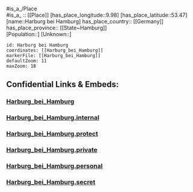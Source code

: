 ﻿---
location: [53.47,9.98] 
mapzoom: [7,12] 
mapmarker: city 
type: City
tags:
- geo/City


SpocWebEntityId: 30768
isDeleted: false
confidential: public

---
#is_a_/Place  
#is_a_ :: [[Place]] 
[has_place_longitude::9.98] 
[has_place_latitude::53.47] 
[name::Harburg bei Hamburg] 
has_place_country:: [[Germany]]  
has_place_province:: [[State~Hamburg]]  
[Population::] 
[Unknown::] 


```leaflet
id: Harburg bei Hamburg
coordinates: [[Harburg_bei_Hamburg]] 
markerFile: [[Harburg_bei_Hamburg]] 
defaultZoom: 11 
maxZoom: 18
```


## Confidential Links & Embeds: 

### [Harburg_bei_Hamburg](/_public/Earth/Continent/Europe/Europe~Central/Germany/Germany~West/State~Hamburg/cities~Hamburg/Harburg_bei_Hamburg.md) 

### [Harburg_bei_Hamburg.internal](/_internal/Earth/Continent/Europe/Europe~Central/Germany/Germany~West/State~Hamburg/cities~Hamburg/Harburg_bei_Hamburg.internal.md) 

### [Harburg_bei_Hamburg.protect](/_protect/Earth/Continent/Europe/Europe~Central/Germany/Germany~West/State~Hamburg/cities~Hamburg/Harburg_bei_Hamburg.protect.md) 

### [Harburg_bei_Hamburg.private](/_private/Earth/Continent/Europe/Europe~Central/Germany/Germany~West/State~Hamburg/cities~Hamburg/Harburg_bei_Hamburg.private.md) 

### [Harburg_bei_Hamburg.personal](/_personal/Earth/Continent/Europe/Europe~Central/Germany/Germany~West/State~Hamburg/cities~Hamburg/Harburg_bei_Hamburg.personal.md) 

### [Harburg_bei_Hamburg.secret](/_secret/Earth/Continent/Europe/Europe~Central/Germany/Germany~West/State~Hamburg/cities~Hamburg/Harburg_bei_Hamburg.secret.md) 
